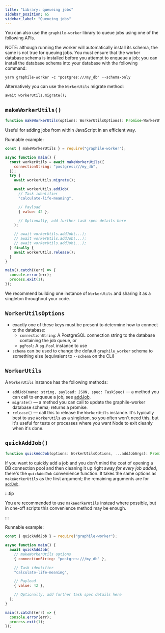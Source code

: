 ```yaml
---
title: "Library: queueing jobs"
sidebar_position: 65
sidebar_label: "Queueing jobs"
---
```


You can also use the `graphile-worker` library to queue jobs using one of the
following APIs.

NOTE: although running the worker will automatically install its schema, the
same is not true for queuing jobs. You must ensure that the worker database
schema is installed before you attempt to enqueue a job; you can install the
database schema into your database with the following command:

```
yarn graphile-worker -c "postgres:///my_db" --schema-only
```

Alternatively you can use the `WorkerUtils` migrate method:

```
await workerUtils.migrate();
```

## `makeWorkerUtils()`

```ts
function makeWorkerUtils(options: WorkerUtilsOptions): Promise<WorkerUtils>;
```

Useful for adding jobs from within JavaScript in an efficient way.

Runnable example:

```js
const { makeWorkerUtils } = require("graphile-worker");

async function main() {
  const workerUtils = await makeWorkerUtils({
    connectionString: "postgres:///my_db",
  });
  try {
    await workerUtils.migrate();

    await workerUtils.addJob(
      // Task identifier
      "calculate-life-meaning",

      // Payload
      { value: 42 },

      // Optionally, add further task spec details here
    );

    // await workerUtils.addJob(...);
    // await workerUtils.addJob(...);
    // await workerUtils.addJob(...);
  } finally {
    await workerUtils.release();
  }
}

main().catch((err) => {
  console.error(err);
  process.exit(1);
});
```

We recommend building one instance of `WorkerUtils` and sharing it as a
singleton throughout your code.

## `WorkerUtilsOptions`

- exactly one of these keys must be present to determine how to connect to the
  database:
  - `connectionString`: A PostgreSQL connection string to the database
    containing the job queue, or
  - `pgPool`: A `pg.Pool` instance to use
- `schema` can be used to change the default `graphile_worker` schema to
  something else (equivalent to `--schema` on the CLI)

## `WorkerUtils`

A `WorkerUtils` instance has the following methods:

- `addJob(name: string, payload: JSON, spec: TaskSpec)` &mdash; a method you can
  call to enqueue a job, see [addJob](./add-job.md).
- `migrate()` &mdash; a method you can call to update the graphile-worker
  database schema; returns a promise.
- `release()` &mdash; call this to release the `WorkerUtils` instance. It&apos;s
  typically best to use `WorkerUtils` as a singleton, so you often won&apos;t
  need this, but it&apos;s useful for tests or processes where you want Node to
  exit cleanly when it&apos;s done.

## `quickAddJob()`

```ts
function quickAddJob(options: WorkerUtilsOptions, ...addJobArgs): Promise<Job>;
```

If you want to quickly add a job and you don&apos;t mind the cost of opening a
DB connection pool and then cleaning it up right away _for every job added_,
there&apos;s the `quickAddJob` convenience function. It takes the same options
as `makeWorkerUtils` as the first argument; the remaining arguments are for
[`addJob`](./add-job.md).

:::tip

You are recommended to use `makeWorkerUtils` instead where possible, but in
one-off scripts this convenience method may be enough.

:::

Runnable example:

```js
const { quickAddJob } = require("graphile-worker");

async function main() {
  await quickAddJob(
    // makeWorkerUtils options
    { connectionString: "postgres:///my_db" },

    // Task identifier
    "calculate-life-meaning",

    // Payload
    { value: 42 },

    // Optionally, add further task spec details here
  );
}

main().catch((err) => {
  console.error(err);
  process.exit(1);
});
```
